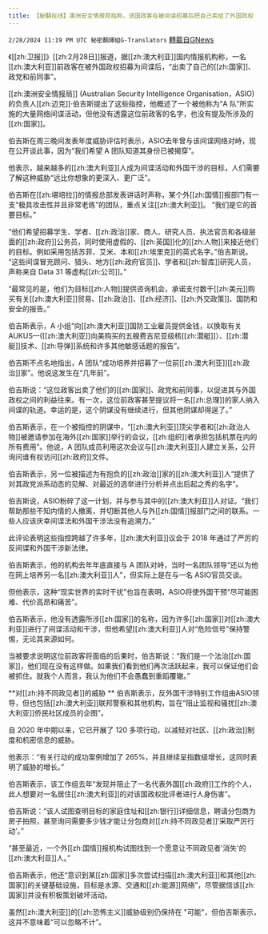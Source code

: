 ```yaml
---
title: 【秘翻在线】澳洲安全情报局指称，该国政客在被间谍招募后把自己卖给了外国政权
---
```

`2/28/2024 11:19 PM UTC 秘密翻譯組G-Translators` [轉載自GNews](https://gnews.org/articles/2350837)

《[[zh:卫报]]》[[zh:2月28日]]报道，据[[zh:澳大利亚]]国内情报机构称，一名[[zh:澳大利亚]]前政客在被外国政权招募为间谍后，“出卖了自己的[[zh:国家]]、政党和前同事”。

[[zh:澳洲安全情报局]] (Australian Security Intelligence Organisation，ASIO)的负责人[[zh:迈克]]·伯吉斯提出了这些指控，他概述了一个被他称为“A 队”所实施的大量网络间谍活动，但他没有透露这位前政客的名字，也没有提及所涉及的[[zh:国家]]。

伯吉斯在周三晚间发表年度威胁评估时表示，ASIO去年曾与该间谍网络对峙，现在公开谈此事，因为“我们希望 A 团队知道其身份已被揭穿”。

他表示，越来越多的[[zh:澳大利亚]]人成为间谍活动和外国干涉的目标，人们需要了解这种威胁“远比你想象的更深入、更广泛”。

伯吉斯在[[zh:堪培拉]]的情报总部发表讲话时声称，某个外[[zh:国情]]报部门有一支“极具攻击性并且非常老练”的团队，重点关注[[zh:澳大利亚]]。 “我们是它的首要目标。”

”他们希望招募学生、学者、[[zh:政治]]家、商人、研究人员、执法官员和各级层面的[[zh:政府]]公务员，同时使用虚假的、[[zh:英国]]化的[[zh:人物]]来接近他们的目标。例如采用包括苏菲、艾米、本和[[zh:埃里克]]的英式名字。”伯吉斯说。 “这些间谍冒充顾问、猎头、地方[[zh:政府官员]]、学者和[[zh:智库]]研究人员，声称来自 Data 31 等虚构[[zh:公司]]。”

“最常见的是，他们为目标[[zh:人物]]提供咨询机会，承诺支付数千[[zh:美元]]购买有关[[zh:澳大利亚]]贸易、[[zh:政治]]、[[zh:经济]]、[[zh:外交政策]]、国防和安全的报告。”

伯吉斯表示，A 小组“向[[zh:澳大利亚]]国防工业雇员提供金钱，以换取有关AUKUS—([[zh:澳大利亚]]向美购买的五艘费吉尼亚级核[[zh:潜艇]]）、[[zh:潜艇]]技术、[[zh:导弹]]系统和许多其他敏感话题的报告”。

伯吉斯不点名地指出，A 团队“成功培养并招募了一位前[[zh:澳大利亚]][[zh:政治]]家”。他说这发生在“几年前”。

伯吉斯说：“这位政客出卖了他们的[[zh:国家]]、政党和前同事，以促进其与外国政权之间的利益往来。有一次，这位前政客甚至提议将一名[[zh:总理]]的家人纳入间谍的轨道。幸运的是，这个阴谋没有继续进行，但其他阴谋却得逞了。”

伯吉斯表示，在一个被指控的阴谋中，“[[zh:澳大利亚]]顶尖学者和[[zh:政治人物]]被邀请参加在海外[[zh:国家]]举行的会议，[[zh:组织]]者承担包括机票在内的所有费用”。他说，A 团队成员利用这次会议与[[zh:澳大利亚]]人建立关系，公开询问谁有权访问[[zh:政府]]文件。

伯吉斯表示，另一位被描述为有抱负的[[zh:政治]]家的[[zh:澳大利亚]]人“提供了对其政党派系动态的见解、对最近的选举进行分析并点出后起之秀的名字”。

伯吉斯说，ASIO粉碎了这一计划，并与参与其中的[[zh:澳大利亚]]人对证。“我们帮助那些不知内情的人撤离，并切断其他人与外[[zh:国情]]报部门之间的联系。一些人应该庆幸间谍法和外国干涉法没有追溯力。”

此评论表明这些指控跨越了许多年，[[zh:澳大利亚]]议会于 2018 年通过了严厉的反间谍和外国干涉新法律。

伯吉斯表示，他的机构去年年底直接与 A 团队对峙，当时一名团队领导“还以为他在网上培养另一名[[zh:澳大利亚]]人”，但实际上是在与一名 ASIO官员交谈。

但他表示，这种“现实世界的实时干扰”也旨在表明，ASIO将使外国干预“尽可能困难、代价高昂和痛苦”。

伯吉斯表示，他没有透露所涉[[zh:国家]]的名称，因为许多[[zh:国家]]对[[zh:澳大利亚]]进行了间谍活动和干涉，但他希望[[zh:澳大利亚]]人对“危险信号”保持警惕，无论其来源如何。

当被要求说明这位前政客将面临的后果时，伯吉斯说：“我们是一个法治[[zh:国家]]，他们现在没有这样做。如果我们看到他们再次活跃起来，我可以保证他们会被抓住。就我个人而言，我认为他们不会愚蠢到重蹈覆辙。”

**对[[zh:持不同政见者]]的威胁
**
伯吉斯表示，反外国干涉特别工作组由ASIO领导，但也包括[[zh:澳大利亚]]联邦警察和其他机构，旨在“阻止监视和骚扰[[zh:澳大利亚]]侨民社区成员的企图”。

自 2020 年中期以来，它已开展了 120 多项行动，以减轻对社区、[[zh:政治]]制度和机密信息的威胁。

他表示：“有关行动的成功案例增加了 265%，并且继续呈指数级增长，这同时表明了威胁的增长。”

伯吉斯表示，该工作组去年“发现并阻止了一名代表外国[[zh:政府]]工作的个人，此人想要对一名居住[[zh:澳大利亚]]的对该国政权批评者进行人身伤害”。

伯吉斯说：“该人试图查明目标的家庭住址和[[zh:银行]]详细信息，聘请分包商为房子拍照，甚至询问需要多少钱才能让分包商对[[zh:持不同政见者]]‘采取严厉行动’。”

“甚至最近，一个外[[zh:国情]]报机构试图找到一个愿意让不同政见者'消失'的[[zh:澳大利亚]]人。”

伯吉斯表示，他还“意识到某[[zh:国家]]多次尝试扫描[[zh:澳大利亚]]和其他[[zh:国家]]的关键基础设施，目标是水源、交通和[[zh:能源]]网络”，尽管据信该[[zh:国家]]并没有积极策划破坏活动。

虽然[[zh:澳大利亚]]的[[zh:恐怖主义]]威胁级别仍保持在 "可能"，但伯吉斯表示，这并不意味着“可以忽略不计”。
